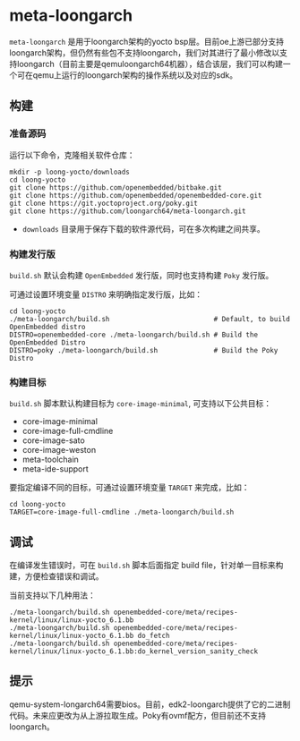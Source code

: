# meta-loongarch

`meta-loongarch` 是用于loongarch架构的yocto bsp层。目前oe上游已部分支持loongarch架构，但仍然有些包不支持loongarch，我们对其进行了最小修改以支持loongarch（目前主要是qemuloongarch64机器），结合该层，我们可以构建一个可在qemu上运行的loongarch架构的操作系统以及对应的sdk。

## 构建

### 准备源码

运行以下命令，克隆相关软件仓库：

```
mkdir -p loong-yocto/downloads
cd loong-yocto
git clone https://github.com/openembedded/bitbake.git
git clone https://github.com/openembedded/openembedded-core.git
git clone https://git.yoctoproject.org/poky.git
git clone https://github.com/loongarch64/meta-loongarch.git
```

- `downloads` 目录用于保存下载的软件源代码，可在多次构建之间共享。

### 构建发行版

`build.sh` 默认会构建 `OpenEmbedded` 发行版，同时也支持构建 `Poky` 发行版。

可通过设置环境变量 `DISTRO` 来明确指定发行版，比如：

```
cd loong-yocto
./meta-loongarch/build.sh                          # Default, to build OpenEmbedded distro
DISTRO=openembedded-core ./meta-loongarch/build.sh # Build the OpenEmbedded Distro
DISTRO=poky ./meta-loongarch/build.sh              # Build the Poky Distro
```

### 构建目标

`build.sh` 脚本默认构建目标为 `core-image-minimal`, 可支持以下公共目标：

- core-image-minimal
- core-image-full-cmdline
- core-image-sato
- core-image-weston
- meta-toolchain
- meta-ide-support

要指定编译不同的目标，可通过设置环境变量 `TARGET` 来完成，比如：

```
cd loong-yocto
TARGET=core-image-full-cmdline ./meta-loongarch/build.sh
```

## 调试

在编译发生错误时，可在 `build.sh` 脚本后面指定 build file，针对单一目标来构建，方便检查错误和调试。

当前支持以下几种用法：

```
./meta-loongarch/build.sh openembedded-core/meta/recipes-kernel/linux/linux-yocto_6.1.bb
./meta-loongarch/build.sh openembedded-core/meta/recipes-kernel/linux/linux-yocto_6.1.bb do_fetch
./meta-loongarch/build.sh openembedded-core/meta/recipes-kernel/linux/linux-yocto_6.1.bb:do_kernel_version_sanity_check
```

## 提示

qemu-system-longarch64需要bios。目前，edk2-loongarch提供了它的二进制代码。未来应更改为从上游拉取生成。Poky有ovmf配方，但目前还不支持loongarch。
